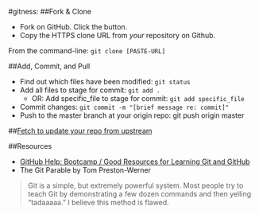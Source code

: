 #gitness:
##Fork & Clone
+ Fork on GitHub. Click the button.
+ Copy the HTTPS clone URL from *your* repository on Github.

From the command-line: `git clone [PASTE-URL]`

##Add, Commit, and Pull
+ Find out which files have been modified: `git status`
+ Add all files to stage for commit: `git add .`
    + OR: Add specific_file to stage for commit: `git add specific_file`
+ Commit changes: `git commit -m "[brief message re: commit]"`
+ Push to the master branch at your origin repo: git push origin master

##[Fetch to update your repo from upstream][1]

##Resources
+ [GitHub Help: Bootcamp / Good Resources for Learning Git and GitHub][2]
+ The Git Parable by Tom Preston-Werner
> Git is a simple, but extremely powerful system. Most people try to teach Git by demonstrating a few dozen commands and then yelling “tadaaaaa.” I believe this method is flawed.

<!-- Links -->

[1]: https://github.com/python-boot-camp/D01/blob/master/fetch.md
[2]: https://help.github.com/articles/good-resources-for-learning-git-and-github/